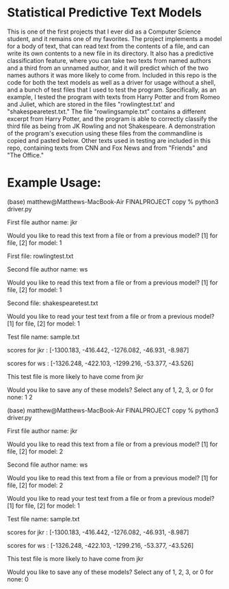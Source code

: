 # Statistical Predictive Text Models

This is one of the first projects that I ever did as a Computer Science student, and it remains one of my favorites. The project implements a model for a body of text, that can read text from the contents of a file, and can write its own contents to a new file in its directory. It also has a predictive classification feature, where you can take two texts from named authors and a third from an unnamed author, and it will predict which of the two names authors it was more likely to come from. Included in this repo is the code for both the text models as well as a driver for usage without a shell, and a bunch of test files that I used to test the program. Specifically, as an example, I tested the program with texts from Harry Potter and from Romeo and Juliet, which are stored in the files "rowlingtest.txt' and "shakespearetest.txt." The file "rowlingsample.txt" contains a different excerpt from Harry Potter, and the program is able to correctly classify the third file as being from JK Rowling and not Shakespeare. A demonstration of the program's execution using these files from the commandline is copied and pasted below. Other texts used in testing are included in this repo, containing texts from CNN and Fox News and from "Friends" and "The Office."

# Example Usage:

(base) matthew@Matthews-MacBook-Air FINALPROJECT copy % python3 driver.py

First file author name: jkr

Would you like to read this text from a file or from a previous model? [1] for file, [2] for model: 1

First file: rowlingtest.txt

Second file author name: ws

Would you like to read this text from a file or from a previous model? [1] for file, [2] for model: 1

Second file: shakespearetest.txt

Would you like to read your test text from a file or from a previous model? [1] for file, [2] for model: 1

Test file name: sample.txt

scores for jkr : [-1300.183, -416.442, -1276.082, -46.931, -8.987]



scores for ws : [-1326.248, -422.103, -1299.216, -53.377, -43.526] 



This test file is more likely to have come from jkr

Would you like to save any of these models? Select any of 1, 2, 3, or 0 for none: 1 2

(base) matthew@Matthews-MacBook-Air FINALPROJECT copy % python3 driver.py

First file author name: jkr

Would you like to read this text from a file or from a previous model? [1] for file, [2] for model: 2

Second file author name: ws

Would you like to read this text from a file or from a previous model? [1] for file, [2] for model: 2

Would you like to read your test text from a file or from a previous model? [1] for file, [2] for model: 1

Test file name: sample.txt

scores for jkr : [-1300.183, -416.442, -1276.082, -46.931, -8.987] 



scores for ws : [-1326.248, -422.103, -1299.216, -53.377, -43.526] 



This test file is more likely to have come from jkr

Would you like to save any of these models? Select any of 1, 2, 3, or 0 for none: 0

